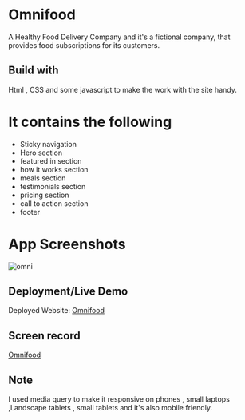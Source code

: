 # Omnifood

A Healthy Food Delivery Company and it's a fictional company, that provides food subscriptions for its customers.

## Build with

Html , CSS and some javascript to make the work with the site handy.

# It contains the following

- Sticky navigation
- Hero section
- featured in section
- how it works section
- meals section
- testimonials section
- pricing section
- call to action section
- footer

# App Screenshots

![omni](https://user-images.githubusercontent.com/77184432/187011093-41e14dc8-64b8-4586-a5c4-353c667041dc.png)

## Deployment/Live Demo

Deployed Website: [Omnifood](https://omnifood-11.netlify.app/)

## Screen record

[Omnifood](https://www.youtube.com/watch?v=3kVY4z329go)

## Note

I used media query to make it responsive on phones , small laptops ,Landscape tablets , small tablets and it's also mobile friendly.
